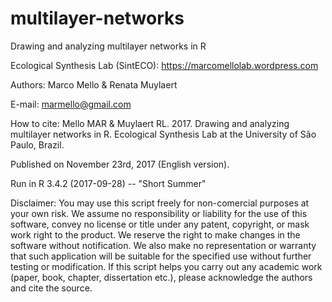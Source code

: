 # multilayer-networks

Drawing and analyzing multilayer networks in R

Ecological Synthesis Lab (SintECO): https://marcomellolab.wordpress.com

Authors: Marco Mello & Renata Muylaert

E-mail: marmello@gmail.com 

How to cite: Mello MAR & Muylaert RL. 2017. Drawing and analyzing multilayer networks in R. Ecological Synthesis Lab at the University of São Paulo, Brazil.

Published on November 23rd, 2017 (English version).
 
Run in R 3.4.2 (2017-09-28) -- "Short Summer"

Disclaimer: You may use this script freely for non-comercial purposes at your own risk. We assume no responsibility or liability for the use of this software, convey no license or title under any patent, copyright, or mask work right to the product. We reserve the right to make changes in the software without notification. We also make no representation or warranty that such application will be suitable for the specified use without further testing or modification. If this script helps you carry out any academic work (paper, book, chapter, dissertation etc.), please acknowledge the authors and cite the source.
